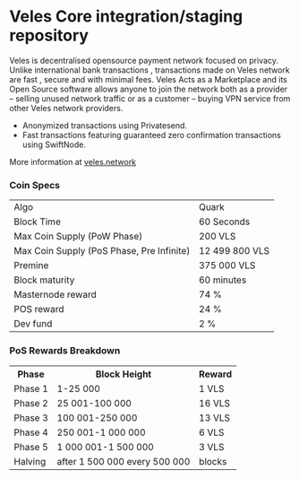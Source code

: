 Veles Core integration/staging repository
=========================================

Veles is decentralised opensource payment network focused on privacy. Unlike international bank transactions , transactions made on Veles network are fast , secure and with minimal fees. Veles Acts as a Marketplace and its Open Source software allows anyone to join the network both as a provider – selling unused network traffic or as a customer –  buying VPN service from other Veles network providers.
- Anonymized transactions using Privatesend.
- Fast transactions featuring guaranteed zero confirmation transactions using SwiftNode.

More information at [veles.network](http://www.veles.network)

### Coin Specs
<table>
<tr><td>Algo</td><td>Quark</td></tr>
<tr><td>Block Time</td><td>60 Seconds</td></tr>
<tr><td>Max Coin Supply (PoW Phase)</td><td>200 VLS</td></tr>
<tr><td>Max Coin Supply (PoS Phase, Pre Infinite)</td><td>12 499 800 VLS</td></tr>
<tr><td>Premine</td><td>375 000 VLS</td></tr>
<tr><td>Block maturity</td><td>60 minutes</td></tr>
<tr><td>Masternode reward</td><td>74 %</td></tr> 
<tr><td>POS reward</td><td>24 %</td></tr> 
<tr><td>Dev fund</td><td>2 %</td></tr>    
</table>

### PoS Rewards Breakdown

<table>
<th>Phase</th><th>Block Height</th><th>Reward</th>
<tr><td>Phase 1</td><td>1-25 000</td><td> 1 VLS</td>
<tr><td>Phase 2</td><td>25 001-100 000</td><td>16 VLS</td>
<tr><td>Phase 3</td><td>100 001-250 000</td><td>13 VLS</td>
<tr><td>Phase 4</td><td>250 001-1 000 000</td><td> 6 VLS</td>
<tr><td>Phase 5</td><td>1 000 001-1 500 000</td><td> 3 VLS</td>
<tr><td>Halving</td><td>after 1 500 000 every 500 000</td><td>blocks</td>
</table>

